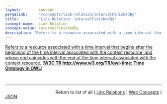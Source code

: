 ```yaml
---
layout:        concept
permalink:     "/concepts/link-relation/intervalFinishedBy"
title:         "Link Relation: intervalFinishedBy"
concept-name:  Link Relation
concept-value: intervalFinishedBy
description: "Refers to a resource associated with a time interval that begins after the beginning of the time interval associated with the context resource, and whose end coincides with the end of the time interval associated with the context resource."
---
```


[Refers to a resource associated with a time interval that begins after the beginning of the time interval associated with the context resource, and whose end coincides with the end of the time interval associated with the context resource.](http://www.w3.org/TR/owl-time/#time:intervalFinishedBy "Read documentation for Link Relation &#34;intervalFinishedBy&#34;") (**[W3C TR http://www.w3.org/TR/owl-time: Time Ontology in OWL](/specs/W3C/TR/owl-time "OWL-Time is an OWL-2 DL ontology of temporal concepts, for describing the temporal properties of resources in the world or described in Web pages. The ontology provides a vocabulary for expressing facts about topological (ordering) relations among instants and intervals, together with information about durations, and about temporal position including date-time information. Time positions and durations may be expressed using either the conventional (Gregorian) calendar and clock, or using another temporal reference system such as Unix-time, geologic time, or different calendars.")**)

<br/>
<hr/>

<p style="float : left"><a href="./intervalFinishedBy.json" title="JSON representing this particular Web Concept value">JSON</a></p>
<p style="text-align: right">Return to list of all ( <a href="../link-relation/">Link Relations</a> | <a href="../">Web Concepts</a> )</p>
